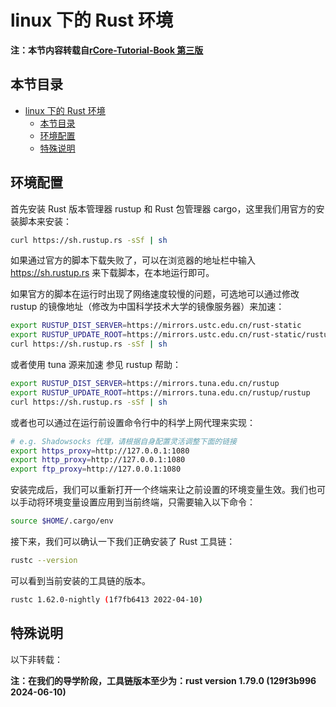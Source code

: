 # linux 下的 Rust 环境

**注：本节内容转载自[rCore-Tutorial-Book 第三版](https://rcore-os.cn/rCore-Tutorial-Book-v3/chapter0/5setup-devel-env.html)**

## 本节目录

- [linux 下的 Rust 环境](#linux-下的-rust-环境)
  - [本节目录](#本节目录)
  - [环境配置](#环境配置)
  - [特殊说明](#特殊说明)

## 环境配置

首先安装 Rust 版本管理器 rustup 和 Rust 包管理器 cargo，这里我们用官方的安装脚本来安装：

```bash
curl https://sh.rustup.rs -sSf | sh
```

如果通过官方的脚本下载失败了，可以在浏览器的地址栏中输入 https://sh.rustup.rs 来下载脚本，在本地运行即可。

如果官方的脚本在运行时出现了网络速度较慢的问题，可选地可以通过修改 rustup 的镜像地址（修改为中国科学技术大学的镜像服务器）来加速：

```bash
export RUSTUP_DIST_SERVER=https://mirrors.ustc.edu.cn/rust-static
export RUSTUP_UPDATE_ROOT=https://mirrors.ustc.edu.cn/rust-static/rustup
curl https://sh.rustup.rs -sSf | sh
```

或者使用 tuna 源来加速 参见 rustup 帮助：

```bash
export RUSTUP_DIST_SERVER=https://mirrors.tuna.edu.cn/rustup
export RUSTUP_UPDATE_ROOT=https://mirrors.tuna.edu.cn/rustup/rustup
curl https://sh.rustup.rs -sSf | sh
```

或者也可以通过在运行前设置命令行中的科学上网代理来实现：

```bash
# e.g. Shadowsocks 代理，请根据自身配置灵活调整下面的链接
export https_proxy=http://127.0.0.1:1080
export http_proxy=http://127.0.0.1:1080
export ftp_proxy=http://127.0.0.1:1080
```

安装完成后，我们可以重新打开一个终端来让之前设置的环境变量生效。我们也可以手动将环境变量设置应用到当前终端，只需要输入以下命令：

```bash
source $HOME/.cargo/env
```

接下来，我们可以确认一下我们正确安装了 Rust 工具链：

```bash
rustc --version
```

可以看到当前安装的工具链的版本。

```bash
rustc 1.62.0-nightly (1f7fb6413 2022-04-10)
```

## 特殊说明

以下非转载：

**注：在我们的导学阶段，工具链版本至少为：rust version 1.79.0 (129f3b996 2024-06-10)**
